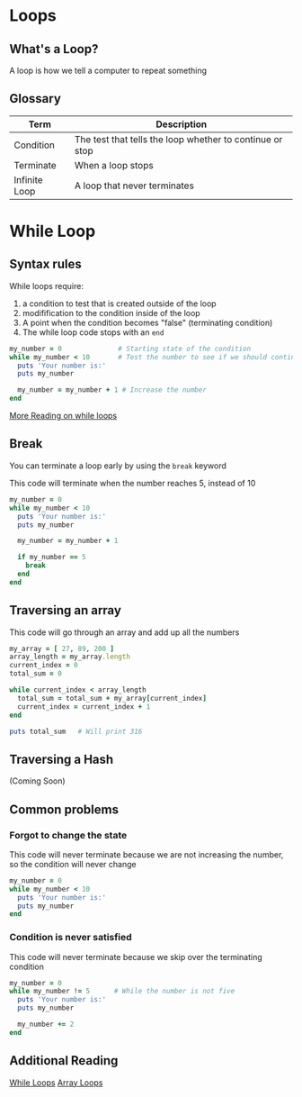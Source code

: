 
# Loops

## What's a Loop?
A loop is how we tell a computer to repeat something

## Glossary
| Term | Description |
| --- | --- |
| Condition | The test that tells the loop whether to continue or stop |
| Terminate | When a loop stops |
| Infinite Loop | A loop that never terminates |


# While Loop
## Syntax rules
While loops require:  
1) a condition to test that is created outside of the loop  
2) modifification to the condition inside of the loop  
3) A point when the condition becomes "false" (terminating condition)  
4) The while loop code stops with an `end`  

```ruby
my_number = 0              # Starting state of the condition
while my_number < 10       # Test the number to see if we should continue.  Do not continue if number is 10 or higher
  puts 'Your number is:'
  puts my_number

  my_number = my_number + 1 # Increase the number
end
```
[More Reading on while loops](https://learnrubythehardway.org/book/ex33.html)

## Break
You can terminate a loop early by using the `break` keyword  

This code will terminate when the number reaches 5, instead of 10
```ruby
my_number = 0              
while my_number < 10       
  puts 'Your number is:'
  puts my_number

  my_number = my_number + 1 

  if my_number == 5
    break
  end
end
```


## Traversing an array

This code will go through an array and add up all the numbers
```ruby
my_array = [ 27, 89, 200 ]
array_length = my_array.length
current_index = 0
total_sum = 0

while current_index < array_length
  total_sum = total_sum + my_array[current_index]
  current_index = current_index + 1
end

puts total_sum   # Will print 316
```

## Traversing a Hash
(Coming Soon)


## Common problems

### Forgot to change the state
This code will never terminate because we are not increasing the number, so the condition will never change
```ruby
my_number = 0              
while my_number < 10       
  puts 'Your number is:'
  puts my_number
end
```

### Condition is never satisfied
This code will never terminate because we skip over the terminating condition

```ruby
my_number = 0
while my_number != 5      # While the number is not five
  puts 'Your number is:'
  puts my_number

  my_number += 2
end
```

## Additional Reading
[While Loops](https://learnrubythehardway.org/book/ex33.html)
[Array Loops](https://learnrubythehardway.org/book/ex32.html)
